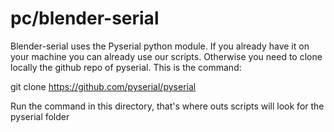 # pc/blender-serial
Blender-serial uses the Pyserial python module. If you already have it on your machine you can already use our scripts.
Otherwise you need to clone locally the github repo of pyserial. This is the command:

git clone https://github.com/pyserial/pyserial

Run the command in this directory, that's where outs scripts will look for the pyserial folder